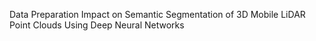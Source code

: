 Data Preparation Impact on Semantic Segmentation of 3D Mobile LiDAR Point Clouds Using Deep Neural Networks
